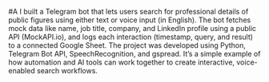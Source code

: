 #A
I built a Telegram bot that lets users search for professional details of public figures using either text or voice input (in English). The bot fetches mock data like name, job title, company, and LinkedIn profile using a public API (MockAPI.io), and logs each interaction (timestamp, query, and result) to a connected Google Sheet. The project was developed using Python, Telegram Bot API, SpeechRecognition, and gspread. It’s a simple example of how automation and AI tools can work together to create interactive, voice-enabled search workflows.
